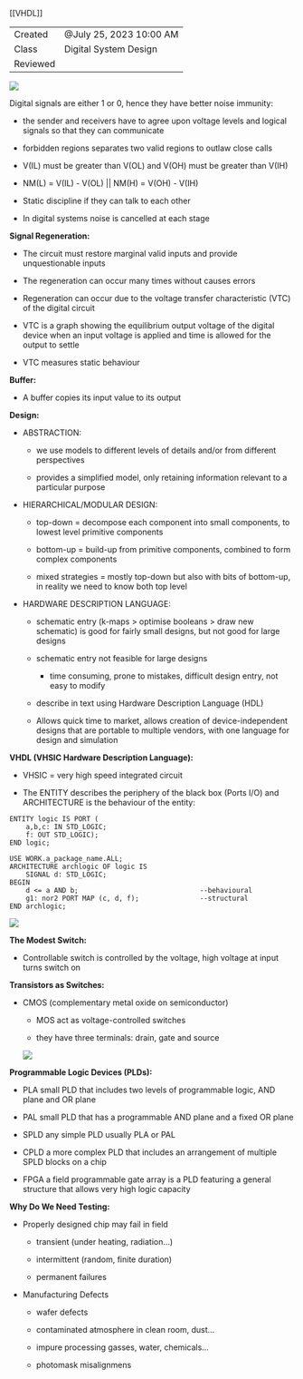 [[VHDL]]


|   |   |
|---|---|
|Created|@July 25, 2023 10:00 AM|
|Class|Digital System Design|
|Reviewed||

[![](Untitled%201.png)](Design%20&%20Signals%201af169bfe5d34b6d87b3d8f1cea6c31a/Untitled.png)

Digital signals are either 1 or 0, hence they have better noise immunity:

- the sender and receivers have to agree upon voltage levels and logical signals so that they can communicate

- forbidden regions separates two valid regions to outlaw close calls

- V(IL) must be greater than V(OL) and V(OH) must be greater than V(IH)

- NM(L) = V(IL) - V(OL) || NM(H) = V(OH) - V(IH)

- Static discipline if they can talk to each other

- In digital systems noise is cancelled at each stage

****************************************Signal Regeneration:****************************************

- The circuit must restore marginal valid inputs and provide unquestionable inputs

- The regeneration can occur many times without causes errors

- Regeneration can occur due to the voltage transfer characteristic (VTC) of the digital circuit

- VTC is a graph showing the equilibrium output voltage of the digital device when an input voltage is applied and time is allowed for the output to settle

- VTC measures static behaviour

**************Buffer:**************

- A buffer copies its input value to its output

**********Design:**********

- ABSTRACTION:
    
    - we use models to different levels of details and/or from different perspectives
    
    - provides a simplified model, only retaining information relevant to a particular purpose

- HIERARCHICAL/MODULAR DESIGN:
    
    - top-down = decompose each component into small components, to lowest level primitive components
    
    - bottom-up = build-up from primitive components, combined to form complex components
    
    - mixed strategies = mostly top-down but also with bits of bottom-up, in reality we need to know both top level

- HARDWARE DESCRIPTION LANGUAGE:
    
    - schematic entry (k-maps > optimise booleans > draw new schematic) is good for fairly small designs, but not good for large designs
    
    - schematic entry not feasible for large designs
        - time consuming, prone to mistakes, difficult design entry, not easy to modify
    
    - describe in text using Hardware Description Language (HDL)
    
    - Allows quick time to market, allows creation of device-independent designs that are portable to multiple vendors, with one language for design and simulation

**************************************************************************************VHDL (VHSIC Hardware Description Language):**************************************************************************************

- VHSIC = very high speed integrated circuit

- The ENTITY describes the periphery of the black box (Ports I/O) and ARCHITECTURE is the behaviour of the entity:

```
ENTITY logic IS PORT (
	a,b,c: IN STD_LOGIC;
	f: OUT STD_LOGIC);
END logic;

USE WORK.a_package_name.ALL;
ARCHITECTURE archlogic OF logic IS
	SIGNAL d: STD_LOGIC;
BEGIN
	d <= a AND b;                              --behavioural
	g1: nor2 PORT MAP (c, d, f);               --structural
END archlogic;
```

[![](Untitled%201%201.png)](Design%20&%20Signals%201af169bfe5d34b6d87b3d8f1cea6c31a/Untitled%201.png)

**************The Modest Switch:**************

- Controllable switch is controlled by the voltage, high voltage at input turns switch on

************************************************Transistors as Switches:************************************************

- CMOS (complementary metal oxide on semiconductor)
    
    - MOS act as voltage-controlled switches
    
    - they have three terminals: drain, gate and source
    
    [![](Untitled%202.png)](Design%20&%20Signals%201af169bfe5d34b6d87b3d8f1cea6c31a/Untitled%202.png)
    

********************************************************************Programmable Logic Devices (PLDs):********************************************************************

- PLA small PLD that includes two levels of programmable logic, AND plane and OR plane

- PAL small PLD that has a programmable AND plane and a fixed OR plane

- SPLD any simple PLD usually PLA or PAL

- CPLD a more complex PLD that includes an arrangement of multiple SPLD blocks on a chip

- FPGA a field programmable gate array is a PLD featuring a general structure that allows very high logic capacity

**********************************************Why Do We Need Testing:**********************************************

- Properly designed chip may fail in field
    
    - transient (under heating, radiation…)
    
    - intermittent (random, finite duration)
    
    - permanent failures

- Manufacturing Defects
    
    - wafer defects
    
    - contaminated atmosphere in clean room, dust…
    
    - impure processing gasses, water, chemicals…
    
    - photomask misalignmens
